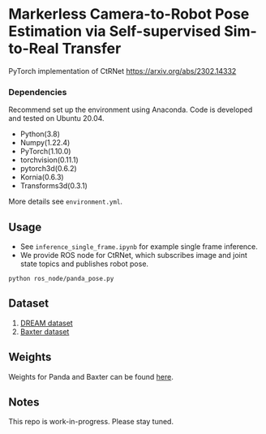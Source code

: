 # Markerless Camera-to-Robot Pose Estimation via Self-supervised Sim-to-Real Transfer

PyTorch implementation of CtRNet https://arxiv.org/abs/2302.14332


### Dependencies
Recommend set up the environment using Anaconda.
Code is developed and tested on Ubuntu 20.04.
- Python(3.8)
- Numpy(1.22.4)
- PyTorch(1.10.0)
- torchvision(0.11.1)
- pytorch3d(0.6.2)
- Kornia(0.6.3)
- Transforms3d(0.3.1)

More details see `environment.yml`.

## Usage
- See `inference_single_frame.ipynb` for example single frame inference.
- We provide ROS node for CtRNet, which subscribes image and joint state topics and publishes robot pose.
```
python ros_node/panda_pose.py
```

## Dataset

1. [DREAM dataset](https://github.com/NVlabs/DREAM/blob/master/data/DOWNLOAD.sh)
2. [Baxter dataset](https://drive.google.com/file/d/12bCv6GBuh-FdvLGKjlUx2jPN-DBRUqUn/view?usp=share_link)

## Weights

Weights for Panda and Baxter can be found [here](https://drive.google.com/file/d/1OAamxl3_cMLdlpksNo0p-8K20fSMukbI/view?usp=share_link).

## Notes

This repo is work-in-progress. Please stay tuned.
